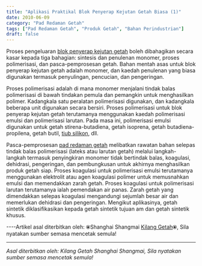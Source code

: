```yaml
---
title: "Aplikasi Praktikal Blok Penyerap Kejutan Getah Biasa (1)"
date: 2010-06-09
category: "Pad Redaman Getah"
tags: ["Pad Redaman Getah", "Produk Getah", "Bahan Perindustrian"]
draft: false
---
```


Proses pengeluaran [blok penyerap kejutan getah](http://www.smpolymer.com/) boleh dibahagikan secara kasar kepada tiga bahagian: sintesis dan penulenan monomer, proses polimerisasi, dan pasca-pemprosesan getah. Bahan mentah asas untuk blok penyerap kejutan getah adalah monomer, dan kaedah penulenan yang biasa digunakan termasuk penyulingan, pencucian, dan pengeringan.

Proses polimerisasi adalah di mana monomer menjalani tindak balas polimerisasi di bawah tindakan pemula dan pemangkin untuk menghasilkan polimer. Kadangkala satu peralatan polimerisasi digunakan, dan kadangkala beberapa unit digunakan secara bersiri. Proses polimerisasi untuk blok penyerap kejutan getah terutamanya menggunakan kaedah polimerisasi emulsi dan polimerisasi larutan. Pada masa ini, polimerisasi emulsi digunakan untuk getah stirena-butadiena, getah isoprena, getah butadiena-propilena, getah butil, [tiub silikon](http://www.smpolymer.com/guijiaoguan/), dll.

Pasca-pemprosesan [pad redaman getah](http://www.smpolymer.com/xiangjiaojianzhendian/) melibatkan rawatan bahan selepas tindak balas polimerisasi (lateks atau larutan getah) melalui langkah-langkah termasuk penyingkiran monomer tidak bertindak balas, koagulasi, dehidrasi, pengeringan, dan pembungkusan untuk akhirnya menghasilkan produk getah siap. Proses koagulasi untuk polimerisasi emulsi terutamanya menggunakan elektrolit atau agen koagulasi polimer untuk memusnahkan emulsi dan memendakkan zarah getah. Proses koagulasi untuk polimerisasi larutan terutamanya ialah pemendakan air panas. Zarah getah yang dimendakkan selepas koagulasi mengandungi sejumlah besar air dan memerlukan dehidrasi dan pengeringan. Mengikut aplikasinya, getah sintetik diklasifikasikan kepada getah sintetik tujuan am dan getah sintetik khusus.

----Artikel asal diterbitkan oleh: ⦿Shanghai Shangmai [Kilang Getah](http://www.smpolymer.com/)⦿, Sila nyatakan sumber semasa mencetak semula!

---

*Asal diterbitkan oleh: Kilang Getah Shanghai Shangmai, Sila nyatakan sumber semasa mencetak semula!*